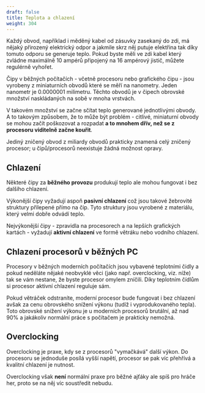 ```yaml
---
draft: false
title: Teplota a chlazení
weight: 304
---
```


Každý obvod, například i měděný kabel od zásuvky zasekaný do zdi, má nějaký přirozený elektrický odpor a jakmile skrz něj putuje elektřina tak díky tomuto odporu se generuje teplo. Pokud byste měli ve zdi kabel který zvládne maximálně 10 ampérů připojený na 16 ampérový jistič, můžete regulérně vyhořet.

Čipy v běžných počítačích - včetně procesoru nebo grafického čipu - jsou vyrobeny z miniaturních obvodů které se měří na nanometry. Jeden nanometr je 0.0000001 milimetru. Těchto obvodů je v čipech obrovské množství naskládaných na sobě v mnoha vrstvách. 

V takovém množství se začne sčítat teplo generované jednotlivými obvody. A to takovým způsobem, že to může být problém - citlivé, miniaturní obvody se mohou začít poškozovat a rozpadat **a to mnohem dřív, než se z procesoru viditelně začne kouřit**. 

Jediný zničený obvod z miliardy obvodů prakticky znamená celý zničený procesor; u čipů/procesorů neexistuje žádná možnost opravy.

## Chlazení

Některé čipy za **běžného provozu** produkují teplo ale mohou fungovat i bez dalšího chlazení.

Výkonější čipy vyžadují aspoň **pasivní chlazení** což jsou takové žebrovité struktury přilepené přímo na čip. Tyto struktury jsou vyrobené z materiálu, který velmi dobře odvádí teplo.

Nejvýkonější čipy - zpravidla na procesorech a na lepších grafických kartách - vyžadují **aktivní chlazení** ve formě větráku nebo vodního chlazení.

## Chlazení procesorů v běžných PC

Procesory v běžných moderních počítačích jsou vybavené teplotními čidly a pokud neděláte nějaké neobvyklé věci (jako např. overclocking, viz. níže) tak se vám nestane, že byste procesor omylem zníčili. Díky teplotním čídlům si procesor aktivní chlazení reguluje sám. 

Pokud větráček odstraníte, moderní procesor bude fungovat i bez chlazení avšak za cenu obrovského snížení výkonu (tudíž i vyprodukovaného tepla). Toto obrovské snížení výkonu je u moderních procesorů brutální, až nad 90% a jakákoliv normální práce s počítačem je prakticky nemožná.

## Overclocking

Overclocking je praxe, kdy se z procesorů "vymačkává" další výkon. Do procesoru se jednoduše posílá vyšší napětí, procesor se pak víc přehřívá a kvalitní chlazení je nutnost.

Overclocking však **není** normální praxe pro běžné ajťáky ale spíš pro hráče her, proto se na něj víc soustředit nebudu.